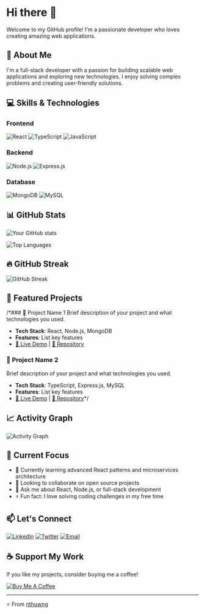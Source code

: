 # Hi there 👋

Welcome to my GitHub profile! I'm a passionate developer who loves creating amazing web applications.

## 🚀 About Me

I'm a full-stack developer with a passion for building scalable web applications and exploring new technologies. I enjoy solving complex problems and creating user-friendly solutions.

## 💻 Skills & Technologies

### Frontend
![React](https://img.shields.io/badge/React-20232A?style=for-the-badge&logo=react&logoColor=61DAFB)
![TypeScript](https://img.shields.io/badge/TypeScript-007ACC?style=for-the-badge&logo=typescript&logoColor=white)
![JavaScript](https://img.shields.io/badge/JavaScript-F7DF1E?style=for-the-badge&logo=javascript&logoColor=black)

### Backend
![Node.js](https://img.shields.io/badge/Node.js-43853D?style=for-the-badge&logo=node.js&logoColor=white)
![Express.js](https://img.shields.io/badge/Express.js-404D59?style=for-the-badge&logo=express&logoColor=white)

### Database
![MongoDB](https://img.shields.io/badge/MongoDB-4EA94B?style=for-the-badge&logo=mongodb&logoColor=white)
![MySQL](https://img.shields.io/badge/MySQL-00000F?style=for-the-badge&logo=mysql&logoColor=white)

## 📊 GitHub Stats

![Your GitHub stats](https://github-readme-stats.vercel.app/api?username=nthuwng&show_icons=true&theme=radical)

![Top Languages](https://github-readme-stats.vercel.app/api/top-langs/?username=nthuwng&layout=compact&theme=radical)

## 🔥 GitHub Streak

![GitHub Streak](https://github-readme-streak-stats.herokuapp.com/?user=nthuwng&theme=radical)

## 🌟 Featured Projects

/*### 🎯 Project Name 1
Brief description of your project and what technologies you used.
- **Tech Stack**: React, Node.js, MongoDB
- **Features**: List key features
- [🔗 Live Demo](your-demo-link) | [📝 Repository](your-repo-link)

### 🎯 Project Name 2
Brief description of your project and what technologies you used.
- **Tech Stack**: TypeScript, Express.js, MySQL
- **Features**: List key features
- [🔗 Live Demo](your-demo-link) | [📝 Repository](your-repo-link)*/

## 📈 Activity Graph

![Activity Graph](https://github-readme-activity-graph.vercel.app/graph?username=nthuwng&theme=react-dark)

## 🎯 Current Focus

- 🌱 Currently learning advanced React patterns and microservices architecture
- 👯 Looking to collaborate on open source projects
- 💬 Ask me about React, Node.js, or full-stack development
- ⚡ Fun fact: I love solving coding challenges in my free time

## 📫 Let's Connect

[![LinkedIn](https://img.shields.io/badge/LinkedIn-0077B5?style=for-the-badge&logo=linkedin&logoColor=white)](your-linkedin-url)
[![Twitter](https://img.shields.io/badge/Twitter-1DA1F2?style=for-the-badge&logo=twitter&logoColor=white)](your-twitter-url)
[![Email](https://img.shields.io/badge/Email-D14836?style=for-the-badge&logo=gmail&logoColor=white)](mailto:your-email@example.com)

## ☕ Support My Work

If you like my projects, consider buying me a coffee!

[![Buy Me A Coffee](https://img.shields.io/badge/Buy%20Me%20A%20Coffee-FFDD00?style=for-the-badge&logo=buy-me-a-coffee&logoColor=black)](your-buymeacoffee-link)

---

⭐️ From [nthuwng](https://github.com/nthuwng)
